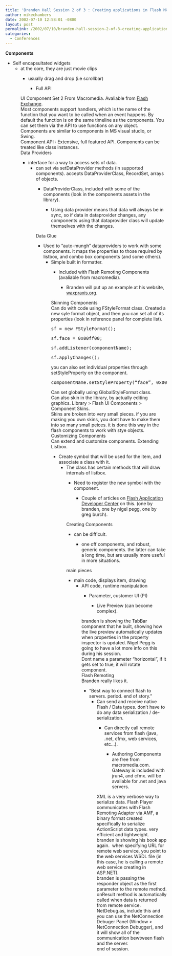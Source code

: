 ```yaml
---
title: 'Branden Hall Session 2 of 3 : Creating applications in Flash MX'
author: mikechambers
date: 2002-07-10 12:58:01 -0800
layout: post
permalink: /2002/07/10/branden-hall-session-2-of-3-creating-applications-in-flash-mx/
categories:
  - Conferences
---
```



**Components**  
  
*   Self encapsultated widgets  
    *   at the core, they are just movie clips  
        *   usually drag and drop (i.e scrollbar)  
            *   Full API</UL>
              
            UI Component Set 2 From Macromedia. Avaliable from [Flash Exchange][1].  
            Most components support handlers, which is the name of the function that you want to be called when an event happens. By default the function is on the same timeline as the components. You can set them via the API to use functions on any object.  
            Components are similar to components in MS visual studio, or Swing.  
            Component API : Extensive, full featured API. Components can be treated like class instances.  
            Data Providers  
              
            *   interface for a way to access sets of data.  
                *   can set via setDataProvider methods (in supported components). accepts DataProviderClass, RecordSet, arrays of objects.  
                    *   DataProviderClass, included with some of the components (look in the components assets in the library).  
                        *   Using data provider means that data will always be in sync, so if data in dataprovider changes, any components using that dataprovider class will update themselves with the changes.</UL>
                          
                        Data Glue  
                          
                        *   Used to &#8220;auto-mungh&#8221; dataproviders to work with some components. it maps the properties to those required by listbox, and combo box components (and some others).  
                            *   Simple built in formatter.  
                                *   Included with Flash Remoting Components (avaliable from macromedia).  
                                    *   Branden will put up an example at his website, [waxpraxis.org][2].</UL>
                                      
                                    Skinning Components  
                                    Can do with code using FStyleFormat class. Created a new syle format object, and then you can set all of its properties (look in reference panel for complete list).
                                    <PRE>sf = new FStyleFormat();</PRE>
                                    
                                    <PRE>sf.face = 0x00ff00;</PRE>
                                    
                                    <PRE>sf.addListener(componentName);</PRE>
                                    
                                    <PRE>sf.applyChanges();</PRE>
                                    
                                      
                                    you can also set individual properties through setStyleProperty on the component.
                                    <PRE>componentName.setStyleProperty(&#8220;face&#8221;, 0x00ff00);</PRE>
                                    
                                      
                                    Can set globally using GlobalStyleFormat class.  
                                    Can also skin in the library, by actually editing graphics. Library > Flash UI Components > Component Skins.  
                                    Skins are broken into very small pieces. if you are making you own skins, you dont have to make them into so many small peices. it is done this way in the flash components to work with stye objects.  
                                    Customizing Components  
                                    Can extend and customize components. Extending Listbox.  
                                      
                                    *   Create symbol that will be used for the item, and associate a class with it.  
                                        *   The class has certain methods that will draw internals of listbox.  
                                            *   Need to register the new symbol with the component.  
                                                *   Couple of articles on [Flash Application Developer Center][3] on this. (one by branden, one by nigel pegg, one by greg burch).</UL>
                                                  
                                                Creating Components  
                                                  
                                                *   can be difficult.  
                                                    *   one off components, and robust, generic components. the latter can take a long time, but are usually more useful in more situations.</UL>
                                                      
                                                    main pieces  
                                                      
                                                    *   main code, displays item, drawing  
                                                        *   API code, runtime manipulation  
                                                            *   Parameter, customer UI (PI)  
                                                                *   Live Preview (can become complex).</UL>
                                                                  
                                                                branden is showing the TabBar component that he built, showing how the live preview automatically updates when properties in the property inspector is updated. Nigel Pegg is going to have a lot more info on this during his session.  
                                                                Dont name a parameter &#8220;horizontal&#8221;, if it gets set to true, it will rotate component.  
                                                                Flash Remoting  
                                                                Branden really likes it.  
                                                                  
                                                                *   &#8220;Best way to connect flash to servers. period. end of story.&#8221;  
                                                                    *   Can send and receive native Flash / Data types. don&#8217;t have to do any data serialization / de-serialization.  
                                                                        *   Can directly call remote services from flash (java, .net, cfmx, web services, etc...).  
                                                                            *   Authoring Components are free from macromedia.com. Gateway is included with jrun4, and cfmx. will be avaliable for .net and java servers.</UL>
                                                                              
                                                                            XML is a very verbose way to serialize data. Flash Player communicates with Flash Remoting Adaptor via AMF, a binary format created specifically to serialize ActionScript data types. very efficient and lightweight.  
                                                                            branden is showing his book app again.&nbsp;&nbsp;when specifying URL for remote web service, you point to the web services WSDL file (in this case, he is calling a remote web service creating in ASP.NET).  
                                                                            branden is passing the responder object as the first parameter to the remote method. onResult method is automatically called when data is returned from remote service.  
                                                                            NetDebug.as, include this and you can use the NetConnection Debuger Panel (Window > NetConnection Debugger), and it will show all of the communication bewtween flash and the server.  
                                                                            end of session.</p>

 [1]: http://www.macromedia.com/exchange/flash/
 [2]: http://www.waxpraxis.org
 [3]: http://www.macromedia.com/desdev/mx/flash/